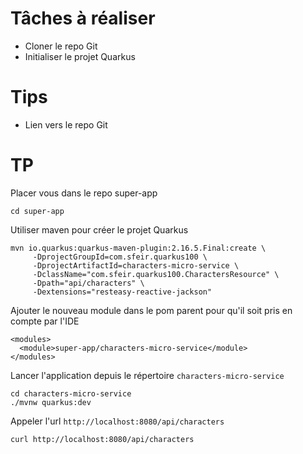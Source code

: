 # Tâches à réaliser 

- Cloner le repo Git
- Initialiser le projet Quarkus

# Tips

- Lien vers le repo Git

# TP


Placer vous dans le repo super-app
```shell
cd super-app
```

Utiliser maven pour créer le projet Quarkus
```shell
mvn io.quarkus:quarkus-maven-plugin:2.16.5.Final:create \
     -DprojectGroupId=com.sfeir.quarkus100 \
     -DprojectArtifactId=characters-micro-service \
     -DclassName="com.sfeir.quarkus100.CharactersResource" \
     -Dpath="api/characters" \
     -Dextensions="resteasy-reactive-jackson"
```

Ajouter le nouveau module dans le pom parent pour qu'il soit pris en compte par l'IDE

```shell
<modules>
  <module>super-app/characters-micro-service</module>
</modules>
```

Lancer l'application depuis le répertoire `characters-micro-service`

```shell
cd characters-micro-service
./mvnw quarkus:dev
```

Appeler l'url `http://localhost:8080/api/characters`

```shell
curl http://localhost:8080/api/characters
```



